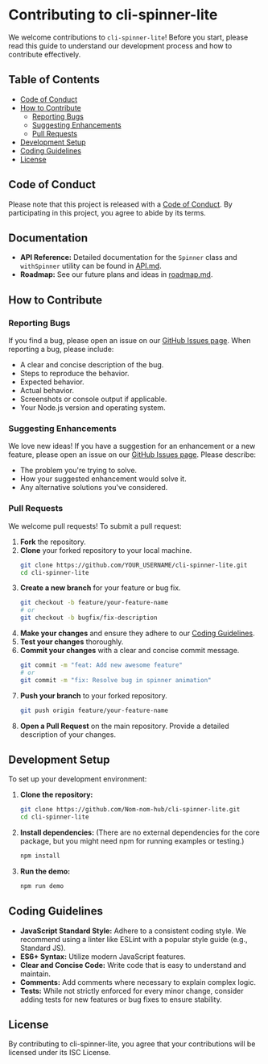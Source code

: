 # Contributing to cli-spinner-lite

We welcome contributions to `cli-spinner-lite`! Before you start, please read this guide to understand our development process and how to contribute effectively.

## Table of Contents

*   [Code of Conduct](#code-of-conduct)
*   [How to Contribute](#how-to-contribute)
    *   [Reporting Bugs](#reporting-bugs)
    *   [Suggesting Enhancements](#suggesting-enhancements)
    *   [Pull Requests](#pull-requests)
*   [Development Setup](#development-setup)
*   [Coding Guidelines](#coding-guidelines)
*   [License](#license)

## Code of Conduct

Please note that this project is released with a [Code of Conduct](CODE_OF_CONDUCT.md). By participating in this project, you agree to abide by its terms.

## Documentation

*   **API Reference:** Detailed documentation for the `Spinner` class and `withSpinner` utility can be found in [API.md](docs/API.md).
*   **Roadmap:** See our future plans and ideas in [roadmap.md](roadmap.md).

## How to Contribute

### Reporting Bugs

If you find a bug, please open an issue on our [GitHub Issues page](https://github.com/Nom-nom-hub/cli-spinner-lite/issues). When reporting a bug, please include:

*   A clear and concise description of the bug.
*   Steps to reproduce the behavior.
*   Expected behavior.
*   Actual behavior.
*   Screenshots or console output if applicable.
*   Your Node.js version and operating system.

### Suggesting Enhancements

We love new ideas! If you have a suggestion for an enhancement or a new feature, please open an issue on our [GitHub Issues page](https://github.com/Nom-nom-hub/cli-spinner-lite/issues). Please describe:

*   The problem you're trying to solve.
*   How your suggested enhancement would solve it.
*   Any alternative solutions you've considered.

### Pull Requests

We welcome pull requests! To submit a pull request:

1.  **Fork** the repository.
2.  **Clone** your forked repository to your local machine.
    ```bash
    git clone https://github.com/YOUR_USERNAME/cli-spinner-lite.git
    cd cli-spinner-lite
    ```
3.  **Create a new branch** for your feature or bug fix.
    ```bash
    git checkout -b feature/your-feature-name
    # or
    git checkout -b bugfix/fix-description
    ```
4.  **Make your changes** and ensure they adhere to our [Coding Guidelines](#coding-guidelines).
5.  **Test your changes** thoroughly.
6.  **Commit your changes** with a clear and concise commit message.
    ```bash
    git commit -m "feat: Add new awesome feature"
    # or
    git commit -m "fix: Resolve bug in spinner animation"
    ```
7.  **Push your branch** to your forked repository.
    ```bash
    git push origin feature/your-feature-name
    ```
8.  **Open a Pull Request** on the main repository. Provide a detailed description of your changes.

## Development Setup

To set up your development environment:

1.  **Clone the repository:**
    ```bash
    git clone https://github.com/Nom-nom-hub/cli-spinner-lite.git
    cd cli-spinner-lite
    ```
2.  **Install dependencies:** (There are no external dependencies for the core package, but you might need npm for running examples or testing.)
    ```bash
    npm install
    ```
3.  **Run the demo:**
    ```bash
    npm run demo
    ```

## Coding Guidelines

*   **JavaScript Standard Style:** Adhere to a consistent coding style. We recommend using a linter like ESLint with a popular style guide (e.g., Standard JS).
*   **ES6+ Syntax:** Utilize modern JavaScript features.
*   **Clear and Concise Code:** Write code that is easy to understand and maintain.
*   **Comments:** Add comments where necessary to explain complex logic.
*   **Tests:** While not strictly enforced for every minor change, consider adding tests for new features or bug fixes to ensure stability.

## License

By contributing to cli-spinner-lite, you agree that your contributions will be licensed under its ISC License.